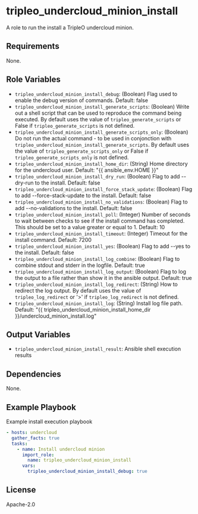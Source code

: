 tripleo_undercloud_minion_install
==========================

A role to run the install a TripleO undercloud minion.

Requirements
------------

None.

Role Variables
--------------

* `tripleo_undercloud_minion_install_debug`: (Boolean) Flag used to enable the debug version of commands. Default: false
* `tripleo_undercloud_minion_install_generate_scripts`: (Boolean) Write out a shell script that can be used to reproduce the command being executed. By default uses the value of `tripleo_generate_scripts` or False if `tripleo_generate_scripts` is not defined.
* `tripleo_undercloud_minion_install_generate_scripts_only`: (Boolean) Do not run the actual command - to be used in conjonction with `tripleo_undercloud_minion_install_generate_scripts`. By default uses the value of `tripleo_generate_scripts_only` or False if `tripleo_generate_scripts_only` is not defined.
* `tripleo_undercloud_minion_install_home_dir`: (String) Home directory for the undercloud user. Default: "{{ ansible_env.HOME }}"
* `tripleo_undercloud_minion_install_dry_run`: (Boolean) Flag to add --dry-run to the install. Default: false
* `tripleo_undercloud_minion_install_force_stack_update`: (Boolean) Flag to add --force-stack-update to the install. Default: false
* `tripleo_undercloud_minion_install_no_validations`: (Boolean) Flag to add --no-validations to the install. Default: false
* `tripleo_undercloud_minion_install_poll`: (Integer) Number of seconds to wait between checks to see if the install command has completed. This should be set to a value greater or equal to 1. Default: 10
* `tripleo_undercloud_minion_install_timeout`: (Integer) Timeout for the install command. Default: 7200
* `tripleo_undercloud_minion_install_yes`: (Boolean) Flag to add --yes to the install. Default: false
* `tripleo_undercloud_minion_install_log_combine`: (Boolean) Flag to combine stdout and stderr in the logfile. Default: true
* `tripleo_undercloud_minion_install_log_output`: (Boolean) Flag to log the output to a file rather than show it in the ansible output. Default: true
* `tripleo_undercloud_minion_install_log_redirect`: (String) How to redirect the log output. By default uses the value of `tripleo_log_redirect` or '>' if `tripleo_log_redirect` is not defined.
* `tripleo_undercloud_minion_install_log`: (String) Install log file path. Default: "{{ tripleo_undercloud_minion_install_home_dir }}/undercloud_minion_install.log"

Output Variables
----------------

* `tripleo_undercloud_minion_install_result`: Ansible shell execution results

Dependencies
------------

None.

Example Playbook
----------------

Example install execution playbook

```yaml
- hosts: undercloud
  gather_facts: true
  tasks:
    - name: Install undercloud minion
      import_role:
        name: tripleo_undercloud_minion_install
      vars:
        tripleo_undercloud_minion_install_debug: true
```

License
-------

Apache-2.0
